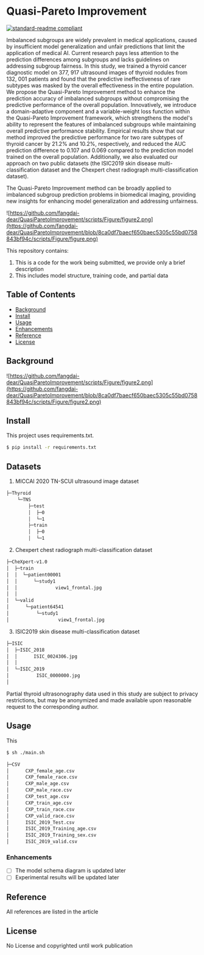 # Quasi-Pareto Improvement

[![standard-readme compliant](https://img.shields.io/badge/readme%20style-standard-brightgreen.svg?style=flat-square)](https://github.com/RichardLitt/standard-readme)

Imbalanced subgroups are widely prevalent in medical applications, caused by insufficient model generalization and unfair predictions that limit the application of medical AI. Current research pays less attention to the prediction differences among subgroups and lacks guidelines on addressing subgroup fairness. In this study, we trained a thyroid cancer diagnostic model on 377, 917 ultrasound images of thyroid nodules from 132, 001 patients and found that the predictive ineffectiveness of rare subtypes was masked by the overall effectiveness in the entire population. We propose the Quasi-Pareto Improvement method to enhance the prediction accuracy of imbalanced subgroups without compromising the predictive performance of the overall population. Innovatively, we introduce a domain-adaptive component and a variable-weight loss function within the Quasi-Pareto Improvement framework, which strengthens the model's ability to represent the features of imbalanced subgroups while maintaining overall predictive performance stability. Empirical results show that our method improved the predictive performance for two rare subtypes of thyroid cancer by 21.2% and 10.2%, respectively, and reduced the AUC prediction difference to 0.107 and 0.069 compared to the prediction model trained on the overall population. Additionally, we also evaluated our approach on two public datasets (the ISIC2019 skin disease multi-classification dataset and the Chexpert chest radiograph multi-classification dataset).

The Quasi-Pareto Improvement method can be broadly applied to imbalanced subgroup prediction problems in biomedical imaging, providing new insights for enhancing model generalization and addressing unfairness.

![https://github.com/fangdai-dear/QuasiParetoImprovement/scripts/Figure/figure2.png](https://github.com/fangdai-dear/QuasiParetoImprovement/blob/8ca0df7baecf650baec5305c55bd0758843bf94c/scripts/Figure/figure.png)

This repository contains:

1.   This is a code for the work being submitted, we provide only a brief description
2.   This includes model structure, training code, and partial data

## Table of Contents

- [Background](#background)
- [Install](#install)
- [Usage](#usage)
- [Enhancements](#enhancements)
- [Reference](#reference)
- [License](#license)

## Background

![https://github.com/fangdai-dear/QuasiParetoImprovement/scripts/Figure/figure2.png](https://github.com/fangdai-dear/QuasiParetoImprovement/blob/8ca0df7baecf650baec5305c55bd0758843bf94c/scripts/Figure/figure2.png)


## Install

This project uses requirements.txt.

```sh
$ pip install -r requirements.txt
```

## Datasets
1. MICCAI 2020 TN-SCUI ultrasound image dataset
```sh
├─Thyroid
    └─TNS
        ├─test
        │  ├─0
        │  └─1
        ├─train
        │  ├─0
        │  └─1
```
2. Chexpert chest radiograph multi-classification dataset
```sh
├─CheXpert-v1.0
│  ├─train
│  │  └─patient00001
│  │      └─study1
│  │              view1_frontal.jpg
│  │              
│  └─valid
│      └─patient64541
│          └─study1
│                  view1_frontal.jpg
```
3. ISIC2019 skin disease multi-classification dataset
```     sh              
├─ISIC
│  ├─ISIC_2018
│  │      ISIC_0024306.jpg
│  │      
│  └─ISIC_2019
│          ISIC_0000000.jpg
│          
```
Partial thyroid ultrasonography data used in this study are subject to privacy restrictions, but may be anonymized and made available upon reasonable request to the corresponding author.

## Usage

This  

```sh
$ sh ./main.sh
```
```sh
├─CSV
│      CXP_female_age.csv
│      CXP_female_race.csv
│      CXP_male_age.csv
│      CXP_male_race.csv
│      CXP_test_age.csv
│      CXP_train_age.csv
│      CXP_train_race.csv
│      CXP_valid_race.csv
│      ISIC_2019_Test.csv
│      ISIC_2019_Training_age.csv
│      ISIC_2019_Training_sex.csv
│      ISIC_2019_valid.csv
```
### Enhancements

- [ ] The model schema diagram is updated later
- [ ] Experimental results will be updated later

## Reference
All references are listed in the article

## License
No License and copyrighted until work publication
